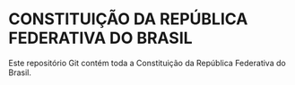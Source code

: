 CONSTITUIÇÃO DA REPÚBLICA FEDERATIVA DO BRASIL
=====

Este repositório Git contém toda a Constituição da República Federativa do Brasil.
